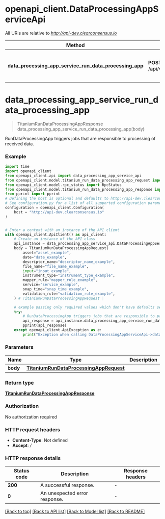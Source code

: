 # openapi_client.DataProcessingAppServiceApi

All URIs are relative to *http://api-dev.clearconsensus.io*

Method | HTTP request | Description
------------- | ------------- | -------------
[**data_processing_app_service_run_data_processing_app**](DataProcessingAppServiceApi.md#data_processing_app_service_run_data_processing_app) | **POST** /api/v1/dataprocessingapp/run | RunDataProcessingApp triggers jobs that are responsible to processing of received data.


# **data_processing_app_service_run_data_processing_app**
> TitaniumRunDataProcessingAppResponse data_processing_app_service_run_data_processing_app(body)

RunDataProcessingApp triggers jobs that are responsible to processing of received data.

### Example


```python
import time
import openapi_client
from openapi_client.api import data_processing_app_service_api
from openapi_client.model.titanium_run_data_processing_app_request import TitaniumRunDataProcessingAppRequest
from openapi_client.model.rpc_status import RpcStatus
from openapi_client.model.titanium_run_data_processing_app_response import TitaniumRunDataProcessingAppResponse
from pprint import pprint
# Defining the host is optional and defaults to http://api-dev.clearconsensus.io
# See configuration.py for a list of all supported configuration parameters.
configuration = openapi_client.Configuration(
    host = "http://api-dev.clearconsensus.io"
)


# Enter a context with an instance of the API client
with openapi_client.ApiClient() as api_client:
    # Create an instance of the API class
    api_instance = data_processing_app_service_api.DataProcessingAppServiceApi(api_client)
    body = TitaniumRunDataProcessingAppRequest(
        asset="asset_example",
        date="date_example",
        descriptor_name="descriptor_name_example",
        file_name="file_name_example",
        input="input_example",
        instrument_type="instrument_type_example",
        mapper_rule="mapper_rule_example",
        service="service_example",
        snap_time="snap_time_example",
        validation_rule="validation_rule_example",
    ) # TitaniumRunDataProcessingAppRequest | 

    # example passing only required values which don't have defaults set
    try:
        # RunDataProcessingApp triggers jobs that are responsible to processing of received data.
        api_response = api_instance.data_processing_app_service_run_data_processing_app(body)
        pprint(api_response)
    except openapi_client.ApiException as e:
        print("Exception when calling DataProcessingAppServiceApi->data_processing_app_service_run_data_processing_app: %s\n" % e)
```


### Parameters

Name | Type | Description  | Notes
------------- | ------------- | ------------- | -------------
 **body** | [**TitaniumRunDataProcessingAppRequest**](TitaniumRunDataProcessingAppRequest.md)|  |

### Return type

[**TitaniumRunDataProcessingAppResponse**](TitaniumRunDataProcessingAppResponse.md)

### Authorization

No authorization required

### HTTP request headers

 - **Content-Type**: Not defined
 - **Accept**: */*


### HTTP response details

| Status code | Description | Response headers |
|-------------|-------------|------------------|
**200** | A successful response. |  -  |
**0** | An unexpected error response. |  -  |

[[Back to top]](#) [[Back to API list]](../README.md#documentation-for-api-endpoints) [[Back to Model list]](../README.md#documentation-for-models) [[Back to README]](../README.md)

